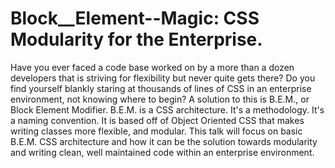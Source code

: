 # Block__Element--Magic: CSS Modularity for the Enterprise.
Have you ever faced a code base worked on by a more than a dozen developers that is striving for flexibility but never quite gets there? Do you find yourself blankly staring at thousands of lines of CSS in an enterprise environment, not knowing where to begin? A solution to this is B.E.M., or Block Element Modifier. B.E.M. is a CSS architecture. It's a methodology. It's a naming convention. It is based off of Object Oriented CSS that makes writing classes more flexible, and modular. This talk will focus on basic B.E.M. CSS architecture and how it can be the solution towards modularity and writing clean, well maintained code within an enterprise environment.

